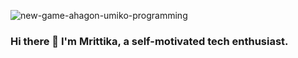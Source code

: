 
![new-game-ahagon-umiko-programming](https://user-images.githubusercontent.com/73641232/138316603-aab71e60-3563-4c40-a127-e60baa7a2c47.gif)
### Hi there 👋 I'm Mrittika, a self-motivated tech enthusiast.
<!--
**mrittikasengupta-debug/mrittikasengupta-debug** is a ✨ _special_ ✨ repository because its `README.md` (this file) appears on your GitHub profile.

Here are some ideas to get you started:

- 🔭 I’m currently studying Computer Science and Engineering at North South University
- ✍️ In my free time, I pursue Graphic Design and Blog Writing as hobbies/side hustles.
- 📫 You can shoot me an email at mrittika.nsu12@gmail.com! I'll try to respond as soon as I can.
### 📫 &nbsp; How to reach me:


<a href="https://www.linkedin.com/in/mrittika-sengupta-5469121ba/"><img alt="LinkedIn" src="https://img.shields.io/badge/linkedin%20-%230077B5.svg?&style=flat&logo=linkedin&logoColor=white"/></a> &nbsp;
<a href="mailto:mrittika.nsu12@gmail.com"><img alt="Gmail" src="https://img.shields.io/badge/Gmail-D14836?style=flat&logo=gmail&logoColor=white" /></a> &nbsp;
<a href="https://www.instagram.com/_m_r_i_t_t_i_/"><img src="https://img.shields.io/badge/-@abhi__1507_-E4405F?style=flat&logo=Instagram&logoColor=white"/></a> &nbsp;

